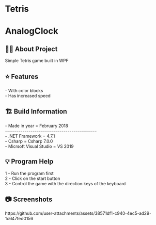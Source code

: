 # Tetris

# AnalogClock

<h2> 👨‍💻 About Project</h2>
Simple Tetris game built in WPF<br />

<h2> ⭐ Features</h2>
- With color blocks<br />
- Has increased speed <br />

<h2> 🏗 Build Information</h2>
- Made in year = February 2018 <br />
----------------------------------------------- <br />
- .NET Framework =  4.7.1 <br />
- Csharp = Csharp 7.0.0 <br />
- Micrsoft Visual Studio = VS 2019 <br />

<h2> 💡 Program Help</h2>
1 - Run the program first<br />
2 - Click on the start button<br />
3 - Control the game with the direction keys of the keyboard

<h2>📷 Screenshots</h2>
https://github.com/user-attachments/assets/38571df1-c940-4ec5-ad29-1c647fed0156

